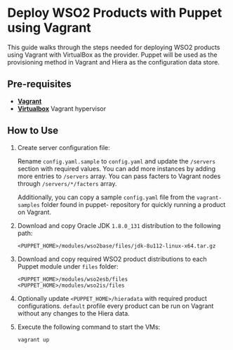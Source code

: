 # Deploy WSO2 Products with Puppet using Vagrant

This guide walks through the steps needed for deploying WSO2 products using Vagrant with VirtualBox as the provider.
Puppet will be used as the provisioning method in Vagrant and Hiera as the configuration data store.


## Pre-requisites

 * **[Vagrant](https://www.vagrantup.com)**
 * **[Virtualbox](https://www.virtualbox.org)** Vagrant hypervisor


## How to Use

1. Create server configuration file:

    Rename `config.yaml.sample` to `config.yaml` and update the `/servers` section with required values. You can add more instances by adding more entries to `/servers` array. You can pass facters to Vagrant nodes through `/servers/*/facters` array.

    Additionally, you can copy a sample `config.yaml` file from the `vagrant-samples` folder found in puppet-<product> repository for quickly running a product on Vagrant.

2. Download and copy Oracle JDK `1.8.0_131` distribution to the following path:

    ````
    <PUPPET_HOME>/modules/wso2base/files/jdk-8u112-linux-x64.tar.gz
    ````

3. Download and copy required WSO2 product distributions to each Puppet module under `files` folder:

    ````
    <PUPPET_HOME>/modules/wso2esb/files
    <PUPPET_HOME>/modules/wso2is/files
    ````

4. Optionally update `<PUPPET_HOME>/hieradata` with required product configurations. `default` profile every product can be run on Vagrant without any changes to the Hiera data.

5. Execute the following command to start the VMs:

    ````
    vagrant up
    ````
